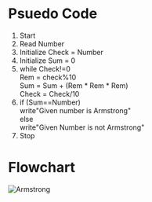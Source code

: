 # Psuedo Code
<!-- OL -->
 1. Start
 2. Read Number
 3. Initialize Check = Number
 4. Initialize Sum = 0
 5. while Check!=0 <br>
      Rem = check%10 <br>
      Sum = Sum + (Rem * Rem * Rem) <br>
      Check = Check/10 
 6. if (Sum==Number) <br>
      write"Given number is Armstrong" <br>
      else <br>
     write"Given Number is not Armstrong" <br>
 7. Stop
 
# Flowchart
<!-- Images -->
![Armstrong](https://www.atechdaily.com/resources/images/posts/76/armstrong_flowchart.jpg)



